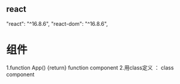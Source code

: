 ## react 
  "react": "^16.8.6",
  "react-dom": "^16.8.6",


# 组件
  1.function App()  {return} function component
  2.用class定义 ： class component